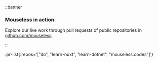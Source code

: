 ::banner

### Mouseless in action

Explore our live work through pull requests of public repositories in
[github.com/mouseless](https://github.com/mouseless).

::

:pr-list{:repos='["do", "learn-nuxt", "learn-dotnet", "mouseless.codes"]'}
